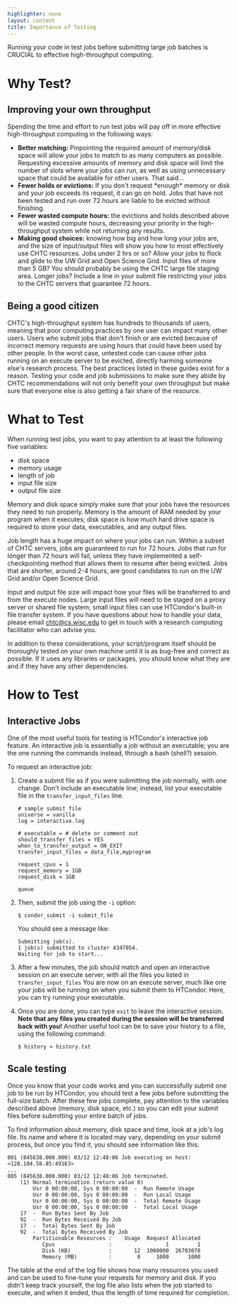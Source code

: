 ```yaml
---
highlighter: none
layout: content
title: Importance of Testing
---
```



Running your code in test jobs before submitting large job batches is
CRUCIAL to effective high-throughput computing.

Why Test?
=========

Improving your own throughput
-----------------------------

Spending the time and effort to run test jobs will pay off in more
effective high-throughput computing in the following ways:

-   **Better matching:** Pinpointing the required amount of memory/disk
    space will allow your jobs to match to as many computers as
    possible. Requesting excessive amounts of memory and disk space will
    limit the number of slots where your jobs can run, as well as using
    unnecessary space that could be available for other users. That
    said\...
-   **Fewer holds or evictions:** If you don\'t request \*enough\*
    memory or disk and your job exceeds its request, it can go on hold.
    Jobs that have not been tested and run over 72 hours are liable to
    be evicted without finishing.
-   **Fewer wasted compute hours:** the evictions and holds described
    above will be wasted compute hours, decreasing your priority in the
    high-throughput system while not returning any results.
-   **Making good choices:** knowing how big and how long your jobs are,
    and the size of input/output files will show you how to most
    effectively use CHTC resources. Jobs under 2 hrs or so? Allow your
    jobs to flock and glide to the UW Grid and Open Science Grid. Input
    files of more than 5 GB? You should probably be using the CHTC large
    file staging area. Longer jobs? Include a line in your submit file
    restricting your jobs to the CHTC servers that guarantee 72 hours.

Being a good citizen
--------------------

CHTC\'s high-throughput system has hundreds to thousands of users,
meaning that poor computing practices by one user can impact many other
users. Users who submit jobs that don\'t finish or are evicted because
of incorrect memory requests are using hours that could have been used
by other people. In the worst case, untested code can cause other jobs
running on an execute server to be evicted, directly harming someone
else\'s research process. The best practices listed in these guides
exist for a reason. Testing your code and job submissions to make sure
they abide by CHTC recommendations will not only benefit your own
throughput but make sure that everyone else is also getting a fair share
of the resource.

What to Test
============

When running test jobs, you want to pay attention to at least the
following five variables:

-   disk space
-   memory usage
-   length of job
-   input file size
-   output file size

Memory and disk space simply make sure that your jobs have the resources
they need to run properly. Memory is the amount of RAM needed by your
program when it executes; disk space is how much hard drive space is
required to store your data, executables, and any output files.

Job length has a huge impact on where your jobs can run. Within a subset
of CHTC servers, jobs are guaranteed to run for 72 hours. Jobs that run
for longer than 72 hours will fail, unless they have implemented a
self-checkpointing method that allows them to resume after being
evicted. Jobs that are shorter, around 2-4 hours, are good candidates to
run on the UW Grid and/or Open Science Grid.

Input and output file size will impact how your files will be
transferred to and from the execute nodes. Large input files will need
to be staged on a proxy server or shared file system; small input files
can use HTCondor\'s built-in file transfer system. If you have questions
about how to handle your data, please email
[chtc@cs.wisc.edu](chtc@cs.wisc.edu) to get in touch with a research
computing facilitator who can advise you.

In addition to these considerations, your script/program itself should
be thoroughly tested on your own machine until it is as bug-free and
correct as possible. If it uses any libraries or packages, you should
know what they are and if they have any other dependencies.

How to Test
===========

Interactive Jobs
----------------

One of the most useful tools for testing is HTCondor\'s interactive job
feature. An interactive job is essentially a job without an executable;
you are the one running the commands instead, through a bash (shell?)
session.

To request an interactive job:

1.  Create a submit file as if you were submitting the job normally,
    with one change. Don\'t include an executable line; instead, list
    your executable file in the `transfer_input_files` line.

        # sample submit file
        universe = vanilla
        log = interactive.log

        # executable = # delete or comment out
        should_transfer_files = YES
        when_to_transfer_output = ON_EXIT
        transfer_input_files = data_file,myprogram

        request_cpus = 1
        request_memory = 1GB
        request_disk = 1GB
              
        queue

2.  Then, submit the job using the `-i` option:

        $ condor_submit -i submit_file

    You should see a message like:

        Submitting job(s).
        1 job(s) submitted to cluster 4347054.
        Waiting for job to start... 

3.  After a few minutes, the job should match and open an interactive
    session on an execute server, with all the files you listed in
    `transfer_input_files` You are now on an execute server, much like
    one your jobs will be running on when you submit them to HTCondor.
    Here, you can try running your executable.
4.  Once you are done, you can type `exit` to leave the interactive
    session. **Note that any files you created during the session will
    be transferred back with you!** Another useful tool can be to save
    your history to a file, using the following command:

        $ history > history.txt 

Scale testing
-------------

Once you know that your code works and you can successfully submit one
job to be run by HTCondor, you should test a few jobs before submitting
the full-size batch. After these few jobs complete, pay attention to the
variables described above (memory, disk space, etc.) so you can edit
your submit files before submitting your entire batch of jobs.

To find information about memory, disk space and time, look at a job\'s
log file. Its name and where it is located may vary, depending on your
submit process, but once you find it, you should see information like
this:

    001 (845638.000.000) 03/12 12:48:06 Job executing on host: <128.104.58.85:49163>
    ...
    005 (845638.000.000) 03/12 12:48:06 Job terminated.
        (1) Normal termination (return value 0)
            Usr 0 00:00:00, Sys 0 00:00:00  -  Run Remote Usage
            Usr 0 00:00:00, Sys 0 00:00:00  -  Run Local Usage
            Usr 0 00:00:00, Sys 0 00:00:00  -  Total Remote Usage
            Usr 0 00:00:00, Sys 0 00:00:00  -  Total Local Usage
        17  -  Run Bytes Sent By Job
        92  -  Run Bytes Received By Job
        17  -  Total Bytes Sent By Job
        92  -  Total Bytes Received By Job
            Partitionable Resources :    Usage  Request Allocated
               Cpus                 :                 1         1
               Disk (KB)            :       12  1000000  26703078
               Memory (MB)          :        0     1000      1000

The table at the end of the log file shows how many resources you used
and can be used to fine-tune your requests for memory and disk. If you
didn\'t keep track yourself, the log file also lists when the job
started to execute, and when it ended, thus the length of time required
for completion.
